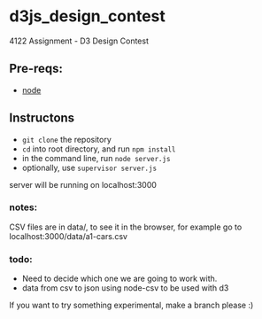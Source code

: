 d3js_design_contest
===================

4122 Assignment - D3 Design Contest

## Pre-reqs:

*  [node](http://nodejs.org/dist/v0.10.20/node-v0.10.20.tar.gz)

## Instructons

* `git clone` the repository
* `cd` into root directory, and run `npm install`
* in the command line, run `node server.js`
* optionally, use `supervisor server.js`

server will be running on localhost:3000

### notes:

CSV files are in data/, to see it in the browser, for example
go to localhost:3000/data/a1-cars.csv

### todo:

* Need to decide which one we are going to work with.
* data from csv to json using node-csv to be used with d3

If you want to try something experimental, make a branch please :)
